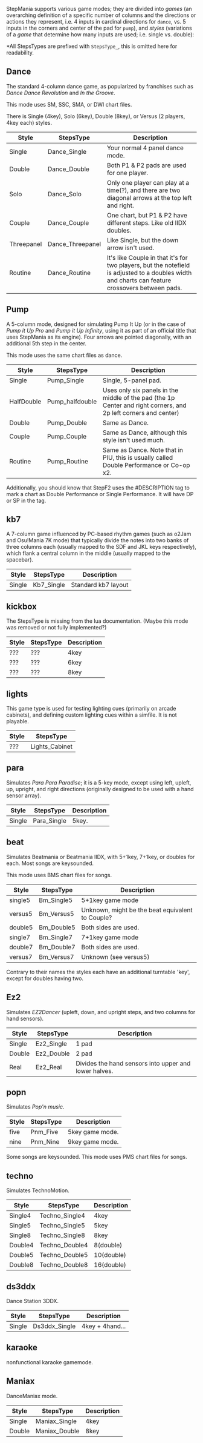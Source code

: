 StepMania supports various game modes; they are divided into _games_ (an overarching definition of a specific number of columns and the directions or actions they represent, i.e. 4 inputs in cardinal directions for `dance`, vs. 5 inputs in the corners and center of the pad for `pump`), and _styles_ (variations of a _game_ that determine how many inputs are used; i.e. single vs. double):

*All StepsTypes are prefixed with `StepsType_`, this is omitted here for readability.

## Dance
The standard 4-column dance game, as popularized by franchises such as _Dance Dance Revolution_ and _In the Groove_.

This mode uses SM, SSC, SMA, or DWI chart files.

There is Single (4key), Solo (6key), Double (8key), or Versus (2 players, 4key each) styles.

| Style | StepsType | Description |
| ----- | --------- | ----------- |
| Single | Dance_Single | Your normal 4 panel dance mode. |
| Double | Dance_Double | Both P1 & P2 pads are used for one player. |
| Solo | Dance_Solo | Only one player can play at a time(?), and there are two diagonal arrows at the top left and right. |
| Couple | Dance_Couple |  One chart, but P1 & P2 have different steps. Like old IIDX doubles. |
| Threepanel | Dance_Threepanel | Like Single, but the down arrow isn't used. |
| Routine | Dance_Routine | It's like Couple in that it's for two players, but the notefield is adjusted to a doubles width and charts can feature crossovers between pads. |

## Pump
A 5-column mode, designed for simulating Pump It Up (or in the case of _Pump it Up Pro_ and _Pump it Up Infinity_, using it as part of an official title that uses StepMania as its engine). Four arrows are pointed diagonally, with an additional 5th step in the center.

This mode uses the same chart files as dance.

| Style | StepsType | Description |
| ----- | --------- | ----------- |
| Single | Pump_Single | Single, 5-panel pad. |
| HalfDouble | Pump_halfdouble | Uses only six panels in the middle of the pad (the 1p Center and right corners, and 2p left corners and center) |
| Double | Pump_Double | Same as Dance. |
| Couple | Pump_Couple | Same as Dance, although this style isn't used much. |
| Routine | Pump_Routine | Same as Dance. Note that in PIU, this is usually called Double Performance or Co-op x2. |

Additionally, you should know that StepF2 uses the #DESCRIPTION tag to mark a chart as Double Performance or Single Performance. It will have DP or SP in the tag.

## kb7
A 7-column game influenced by PC-based rhythm games (such as o2Jam and Osu!Mania 7K mode) that typically divide the notes into two banks of three columns each (usually mapped to the SDF and JKL keys respectively), which flank a central column in the middle (usually mapped to the spacebar).

| Style | StepsType | Description |
| ----- | --------- | ----------- |
| Single | Kb7_Single | Standard kb7 layout  |

## kickbox

The StepsType is missing from the lua documentation. (Maybe this mode was removed or not fully implemented?)

| Style | StepsType | Description |
| ----- | --------- | ----------- |
| ??? | ??? | 4key |
| ??? | ??? | 6key |
| ??? | ??? | 8key |

## lights
This game type is used for testing lighting cues (primarily on arcade cabinets), and defining custom lighting cues within a simfile. It is not playable.

| Style | StepsType |
| ----- | --------- |
| ??? | Lights_Cabinet |

## para
Simulates _Para Para Paradise_; it is a 5-key mode, except using left, upleft, up, upright, and right directions (originally designed to be used with a hand sensor array).

| Style | StepsType | Description |
| ----- | --------- | ----------- |
| Single | Para_Single | 5key. |

## beat
Simulates Beatmania or Beatmania IIDX, with 5+1key, 7+1key, or doubles for each. Most songs are keysounded.

This mode uses BMS chart files for songs.

| Style | StepsType | Description |
| ----- | --------- | ----------- |
| single5 | Bm_Single5 | 5+1key game mode |
| versus5 | Bm_Versus5 | Unknown, might be the beat equivalent to Couple? |
| double5 | Bm_Double5 | Both sides are used. |
| single7 | Bm_Single7 | 7+1key game mode |
| double7 | Bm_Double7 | Both sides are used. |
| versus7 | Bm_Versus7 | Unknown (see versus5) |

Contrary to their names the styles each have an additional turntable 'key', except for doubles having two.

## Ez2

Simulates _EZ2Dancer_ (upleft, down, and upright steps, and two columns for hand sensors).

| Style | StepsType | Description |
| ----- | --------- | ----------- |
| Single | Ez2_Single | 1 pad |
| Double | Ez2_Double | 2 pad |
| Real | Ez2_Real | Divides the hand sensors into upper and lower halves. |# 

## popn
Simulates _Pop'n music_.

| Style | StepsType | Description |
| ----- | --------- | ----------- |
| five | Pnm_Five | 5key game mode. |
| nine | Pnm_Nine | 9key game mode. |

Some songs are keysounded. This mode uses PMS chart files for songs.

## techno
Simulates TechnoMotion.

| Style | StepsType | Description |
| ----- | --------- | ----------- |
| Single4 | Techno_Single4 | 4key |
| Single5 | Techno_Single5 | 5key |
| Single8 | Techno_Single8 | 8key |
| Double4 | Techno_Double4 | 8(double) |
| Double5 | Techno_Double5 | 10(double) |
| Double8 | Techno_Double8 | 16(double) |

## ds3ddx
Dance Station 3DDX.

| Style | StepsType | Description |
| ----- | --------- | ----------- |
| Single | Ds3ddx_Single | 4key + 4hand... |

## karaoke
nonfunctional karaoke gamemode.

## Maniax
DanceManiax mode.

| Style | StepsType | Description |
| ----- | --------- | ----------- |
| Single | Maniax_Single | 4key |
| Double | Maniax_Double | 8key |